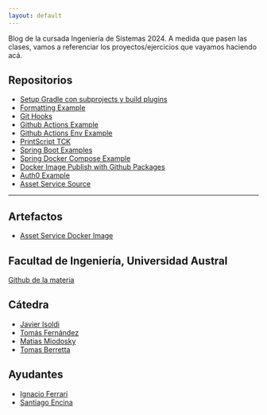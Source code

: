 ```yaml
---
layout: default
---
```


Blog de la cursada Ingeniería de Sistemas 2024. A medida que pasen las clases, vamos a referenciar los proyectos/ejercicios que vayamos haciendo acá.

## Repositorios

- [Setup Gradle con subprojects y build plugins](https://github.com/austral-ingsis/gradle-basic)
- [Formatting Example](https://github.com/austral-ingsis/formatting-example)
- [Git Hooks](https://github.com/austral-ingsis/git-hooks)
- [Github Actions Example](https://github.com/austral-ingsis/ci-cd-library)
- [Github Actions Env Example](https://github.com/austral-ingsis/github-actions-env-example)
- [PrintScript TCK](https://github.com/austral-ingsis/printscript-tck)
- [Spring Boot Examples](https://github.com/austral-ingsis/spring-boot-starter)
- [Spring Docker Compose Example](https://github.com/austral-ingsis/spring-docker-compose-example)
- [Docker Image Publish with Github Packages](https://github.com/austral-ingsis/docker-packages)
- [Auth0 Example](https://github.com/austral-ingsis/auth-integration)
- [Asset Service Source](https://github.com/austral-ingsis/asset-service)

<!--


- [Demo de Redis Streams](https://github.com/austral-ingsis/class-redis-streams)
- [UI Snippet Searcher](https://github.com/austral-ingsis/snippet-searcher-ui)
- [Demo Reverse Proxy](https://github.com/austral-ingsis/nginx-docker)
- [Spring Boot Datadog](https://github.com/austral-ingsis/spring-boot-datadog) 

-->

---

## Artefactos
- [Asset Service Docker Image](https://github.com/austral-ingsis/asset-service/pkgs/container/snippet-asset-service)
<!-- 
- [Redis Streams Helper Library](https://github.com/austral-ingsis/class-redis-streams/packages/1863591):
    - [Source](https://github.com/austral-ingsis/class-redis-streams/tree/main/lib)
-->

## Facultad de Ingeniería, Universidad Austral

[Github de la materia](https://github.com/austral-ingsis)

## Cátedra

* [Javier Isoldi](https://github.com/jisoldi)
* [Tomás Fernández](https://github.com/tomsfernandez)
* [Matias Miodosky](https://github.com/matiasmiodosky)
* [Tomas Berretta](https://github.com/tomasberretta)

## Ayudantes
* [Ignacio Ferrari](https://github.com/nachoferra1894)
* [Santiago Encina](https://github.com/sencina)
